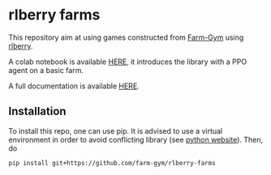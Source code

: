 # rlberry farms

This repository aim at using games constructed from [Farm-Gym](https://github.com/farm-gym/rlberry-farms) using [rlberry](https://github.com/rlberry-py/rlberry).

A colab notebook is available [HERE](https://colab.research.google.com/drive/1AauxwIGebI11fF1sJgZp9nYx5M1SoPfV?usp=sharing), it introduces the library with a PPO agent on a basic farm.

A full documentation is available [HERE](https://scool.gitlabpages.inria.fr/rlberry-farms/).

## Installation

To install this repo, one can use pip. It is advised to use a virtual environment in order to avoid conflicting library (see [python website](https://packaging.python.org/en/latest/guides/installing-using-pip-and-virtual-environments/#creating-a-virtual-environment)). Then, do

```bash
pip install git+https://github.com/farm-gym/rlberry-farms
```



